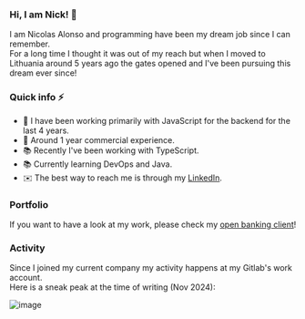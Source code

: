 ### Hi, I am Nick! 👋
I am Nicolas Alonso and programming have been my dream job since I can remember.  
For a long time I thought it was out of my reach but when I moved to Lithuania around 5 years ago the gates opened and I've been pursuing this dream ever since!

### Quick info ⚡
- 💪 I have been working primarily with JavaScript for the backend for the last 4 years.
- 💼 Around 1 year commercial experience.
- 📚 Recently I've been working with TypeScript.
- 📚 Currently learning DevOps and Java.
- ✉️ The best way to reach me is through my [LinkedIn](https://www.linkedin.com/in/nicolas-alonso-11853017a/).

### Portfolio
If you want to have a look at my work, please check my [open banking client](https://github.com/n-alonso/NODEJS-open-banking-sandbox)!  

### Activity
Since I joined my current company my activity happens at my Gitlab's work account.  
Here is a sneak peak at the time of writing (Nov 2024):  

![image](https://github.com/user-attachments/assets/4c460d59-fa12-430d-97f3-e954c7d29acb)
